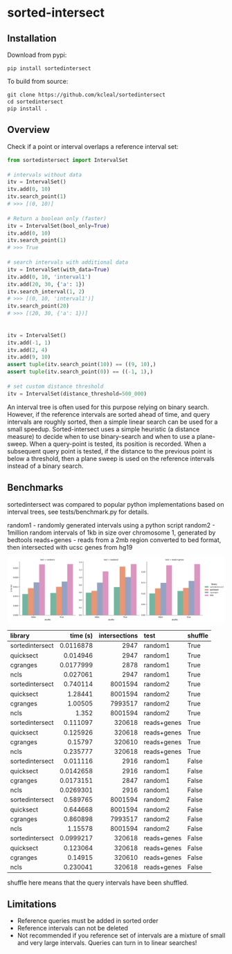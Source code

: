 
sorted-intersect
================


Installation
------------
Download from pypi:

```
pip install sortedintersect
```
    

To build from source:

```
git clone https://github.com/kcleal/sortedintersect
cd sortedintersect
pip install .
```

Overview
--------

Check if a point or interval overlaps a reference interval set:

```python
from sortedintersect import IntervalSet

# intervals without data
itv = IntervalSet()
itv.add(0, 10)
itv.search_point(1)
# >>> [(0, 10)]

# Return a boolean only (faster)
itv = IntervalSet(bool_only=True)
itv.add(0, 10)
itv.search_point(1)
# >>> True

# search intervals with additional data
itv = IntervalSet(with_data=True)
itv.add(0, 10, 'interval1')
itv.add(20, 30, {'a': 1})
itv.search_interval(1, 2)
# >>> [(0, 10, 'interval1')]
itv.search_point(20)
# >>> [(20, 30, {'a': 1})]


itv = IntervalSet()
itv.add(-1, 1)
itv.add(2, 4)
itv.add(9, 10)
assert tuple(itv.search_point(10)) == ((9, 10),)
assert tuple(itv.search_point(0)) == ((-1, 1),)

# set custom distance threshold
itv = IntervalSet(distance_threshold=500_000)
```


An interval tree is often used for this purpose relying on binary search.
However, if the reference intervals are sorted ahead of time, and query intervals 
are roughly sorted, then a simple linear search can be used for a small speedup.
Sorted-intersect uses a simple heuristic (a distance measure) to decide when to use
binary-search and when to use a plane-sweep.
When a query-point is tested, its position is recorded. When a subsequent query point is tested, if the distance to
the previous point is below a threshold, then a plane sweep is used on the reference intervals instead of a binary search.


Benchmarks
----------

sortedintersect was compared to popular python implementations based on interval trees, see tests/benchmark.py for details.

random1 - randomly generated intervals using a python script
random2 - 1million random intervals of 1kb in size over chromosome 1, generated by bedtools
reads+genes - reads from a 2mb region converted to bed format, then intersected with ucsc genes from hg19

![alt text](https://github.com/kcleal/sortedintersect/blob/master/tests/benchmark.png)

| library         |   time (s) |   intersections | test        | shuffle   |
|:----------------|-----------:|----------------:|:------------|:----------|
| sortedintersect |  0.0116878 |            2947 | random1     | True      |
| quicksect       |  0.014946  |            2947 | random1     | True      |
| cgranges        |  0.0177999 |            2878 | random1     | True      |
| ncls            |  0.027061  |            2947 | random1     | True      |
| sortedintersect |  0.740114  |         8001594 | random2     | True      |
| quicksect       |  1.28441   |         8001594 | random2     | True      |
| cgranges        |  1.00505   |         7993517 | random2     | True      |
| ncls            |  1.352     |         8001594 | random2     | True      |
| sortedintersect |  0.111097  |          320618 | reads+genes | True      |
| quicksect       |  0.125926  |          320618 | reads+genes | True      |
| cgranges        |  0.15797   |          320610 | reads+genes | True      |
| ncls            |  0.235777  |          320618 | reads+genes | True      |
| sortedintersect |  0.011116  |            2916 | random1     | False     |
| quicksect       |  0.0142658 |            2916 | random1     | False     |
| cgranges        |  0.0173151 |            2847 | random1     | False     |
| ncls            |  0.0269301 |            2916 | random1     | False     |
| sortedintersect |  0.589765  |         8001594 | random2     | False     |
| quicksect       |  0.644668  |         8001594 | random2     | False     |
| cgranges        |  0.860898  |         7993517 | random2     | False     |
| ncls            |  1.15578   |         8001594 | random2     | False     |
| sortedintersect |  0.0999217 |          320618 | reads+genes | False     |
| quicksect       |  0.123064  |          320618 | reads+genes | False     |
| cgranges        |  0.14915   |          320610 | reads+genes | False     |
| ncls            |  0.230041  |          320618 | reads+genes | False     |

shuffle here means that the query intervals have been shuffled.

Limitations
-----------

- Reference queries must be added in sorted order
- Reference intervals can not be deleted
- Not recommended if you reference set of intervals are a mixture of small and very large intervals. Queries can turn in to linear searches!

